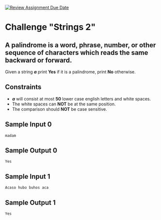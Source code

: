 [![Review Assignment Due Date](https://classroom.github.com/assets/deadline-readme-button-24ddc0f5d75046c5622901739e7c5dd533143b0c8e959d652212380cedb1ea36.svg)](https://classroom.github.com/a/wX4yGdjR)
# Challenge "Strings 2"

A palindrome is a word, phrase, number, or other sequence of 
characters which reads the same backward or forward.
------------------
Given a string **_a_** print **Yes** if it is a palindrome, print **No** otherwise.

## Constraints

* **_a_** will consist at most **50** lower case english letters and white spaces.
* The white spaces can **NOT** be at the same position.
* The comparison should **NOT** be case sensitive.

## Sample Input 0

```
madam
```

## Sample Output 0

```
Yes
```

## Sample Input 1

```
Acaso hubo buhos aca
```

## Sample Output 1

```
Yes
```